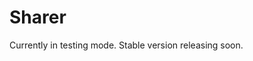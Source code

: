# Sharer

Currently in testing mode. Stable version releasing soon.

<!-- [![](./sharer-from-kpverse.jpg)](https://kpverse.in/sharer/ "Sharer from KPVERSE")

### <div align="center"><a href="https://kpverse.in/sharer/">Sharer</a> - A URL Sharing Tool for Websites and Web Apps, from <a href="https://kpverse.in/">KPVERSE</a></div>

---

## Installation

[![npm (scoped)](https://img.shields.io/npm/v/@patelka2211/sharer)](https://www.npmjs.com/package/@patelka2211/sharer)
[![npm bundle size (scoped)](https://img.shields.io/bundlephobia/min/@patelka2211/sharer)](https://bundlephobia.com/package/@patelka2211/sharer@1.0.0)
[![npm](https://img.shields.io/npm/dy/@patelka2211/sharer)](https://www.npmjs.com/package/@patelka2211/sharer)
[![jsDelivr hits (npm scoped)](https://img.shields.io/jsdelivr/gh/hy/patelka2211/sharer)](https://cdn.jsdelivr.net/gh/patelka2211/sharer@1.0.0/)

To install Sharer using npm, run the following command:

```sh
npm i @patelka2211/sharer
```

Alternatively, you can include `Sharer and its dependency modules` in your website using a HTML `<script>` tag:

```html
<script src="https://cdn.jsdelivr.net/gh/patelka2211/dynamic-colors@1.1.5/DynamicColors.js"></script>
<script src="https://cdn.jsdelivr.net/gh/patelka2211/dominar@1.2.4/Dominar.js"></script>
<script src="https://cdn.jsdelivr.net/npm/html2canvas@1.4.1/dist/html2canvas.min.js"></script>
<script src="https://cdn.jsdelivr.net/gh/patelka2211/sharer@1.0.0/Sharer.js"></script>

Below given code is optional. But important.
<script defer>
    // To activate Sharer button, following line of code must be present.
    Sharer.button.activate();

    // To change color theme of Sharer, replace <YOUR_FAVORITE_COLOR> with your favorite HEX color.
    Sharer.setColor("<YOUR_FAVORITE_COLOR>");
</script>
```

---

## Usage

### open - type `function`

```ts
/**
 * Opens the Sharer with the specified options.
 * @param option — Optional configuration for the Sharer.
 */
function openSharer(option?: { url?: string; text?: string }): void;
```

### close - type `function`

```ts
/**
 * Closes the Sharer.
 *
 * @returns {void}
 */
function closeSharer(): void;
```

### setColor - type `function`

```ts
/**
 * Sets Sharer color.
 *
 * @param {string | undefined} newColor - The new color value.
 * @returns {object} An object containing open and close functions.
 * @property {function} open - The function to open the Sharer.
 * @property {function} close - The function to close the Sharer.
 */
function setColor(newColor?: string): object;
```

---

### button - type `object`

Sharer button is an object containing [`activate`](#buttonactivate---activates-the-sharer-button) and [`deactivate`](#buttondeactivate---deactivates-the-sharer-button) methods.

```ts
const button: {
    activate: () => void;
    deactivate: () => void;
};
```

#### `button.activate` - Activates the Sharer button.

#### `button.deactivate` - Deactivates the Sharer button.

### License

[MIT License](./LICENSE)

---

### <div align="center"><a href="https://kpverse.in"><img style="height: 86px;" src="./kpverse-sharer.svg"></a></div>

<div align="center">© 2023 <a href="https://kpverse.in/about/">Kartavya Patel</a>. All rights reserved.</div> -->
